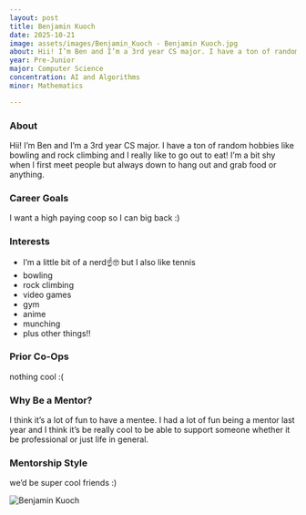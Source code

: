 ```yaml
---
layout: post
title: Benjamin Kuoch
date: 2025-10-21
image: assets/images/Benjamin_Kuoch - Benjamin Kuoch.jpg
about: Hii! I’m Ben and I’m a 3rd year CS major. I have a ton of random hobbies like bowling and rock climbing and I really like to go out to eat! I’m a bit shy when I first meet people but always down to hang out and grab food or anything.
year: Pre-Junior
major: Computer Science
concentration: AI and Algorithms
minor: Mathematics

---
```


### About

Hii! I’m Ben and I’m a 3rd year CS major. I have a ton of random hobbies like bowling and rock climbing and I really like to go out to eat! I’m a bit shy when I first meet people but always down to hang out and grab food or anything.

### Career Goals

I want a high paying coop so I can big back :)

### Interests

- I’m a little bit of a nerd☝️🤓 but I also like tennis
- bowling
- rock climbing
- video games
- gym
- anime
- munching
- plus other things!!

### Prior Co-Ops

nothing cool :(

### Why Be a Mentor?

I think it’s a lot of fun to have a mentee. I had a lot of fun being a mentor last year and I think it’s be really cool to be able to support someone whether it be professional or just life in general.

### Mentorship Style

we’d be super cool friends :)
<div class="text-center my-5">
    <img src="https://sase-drexel.github.io/mentorship-2025/assets/images/Benjamin_Kuoch - Benjamin Kuoch.jpg" alt="Benjamin Kuoch" class="rounded post-img" />
</div>
